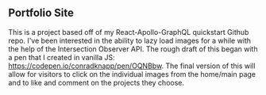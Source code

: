 ## Portfolio Site

This is a project based off of my React-Apollo-GraphQL quickstart Github repo. I've been interested in the ability to lazy load images for a while with the help of the Intersection Observer API. The rough draft of this began with a pen that I created in vanilla JS: https://codepen.io/conradknapp/pen/OQNBbw. The final version of this will allow for visitors to click on the individual images from the home/main page and to like and comment on the projects they choose.
